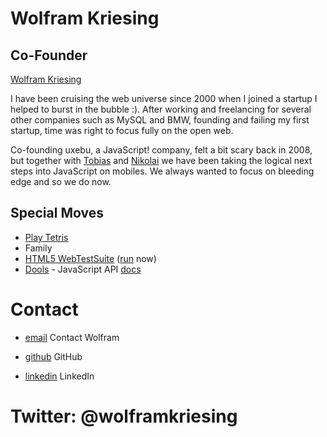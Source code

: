 Wolfram Kriesing
================

Co-Founder
----------

[Wolfram Kriesing](/media/img/team/kriesing.jpg)

I have been cruising the web universe since 2000 when I joined a startup I helped to burst in the bubble :). After working and freelancing for several other companies such as MySQL and BMW, founding and failing my first startup, time was right to focus fully on the open web.  

Co-founding uxebu, a JavaScript! company, felt a bit scary back in 2008, but together with [Tobias](/team/klipstein.html) and [Nikolai](/team/onken.html) we have been taking the logical next steps into JavaScript on mobiles. We always wanted to focus on bleeding edge and so we do now.

Special Moves
-------------

* [Play Tetris](http://www.freetetris.org/game.php)
* Family
* [HTML5 WebTestSuite](https://github.com/vf/web-testsuite) ([run](http://bit.ly/run-webtestsuite) now)
* [Dools](http://github.com/wolframkriesing/dools) - JavaScript API [docs](http://dojodocs.uxebu.com)

Contact
=======

* [email](/#contact-form)
  Contact Wolfram

* [github](http://github.com/wolframkriesing)
  GitHub

* [linkedin](http://www.linkedin.com/profile/view?id=7097344)
  LinkedIn

Twitter: @wolframkriesing
=========================